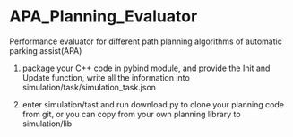 # APA_Planning_Evaluator
Performance evaluator for different path planning algorithms of automatic parking assist(APA)
1. package your C++ code in pybind module, and provide the Init and Update function,
write all the information into simulation/task/simulation_task.json

2. enter simulation/tast and run download.py to clone your planning code from git, or you can copy from your own planning library to simulation/lib

